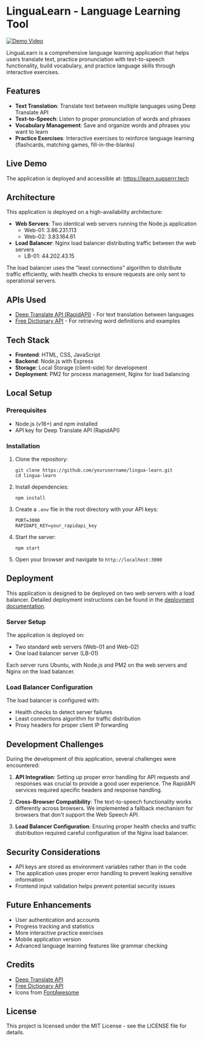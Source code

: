 # LinguaLearn - Language Learning Tool

[![Demo Video](https://img.shields.io/badge/Demo-Video-red)](https://www.youtube.com/watch?v=DVdAD2ZafKg)

LinguaLearn is a comprehensive language learning application that helps users translate text, practice pronunciation with text-to-speech functionality, build vocabulary, and practice language skills through interactive exercises.

## Features

- **Text Translation**: Translate text between multiple languages using Deep Translate API
- **Text-to-Speech**: Listen to proper pronunciation of words and phrases
- **Vocabulary Management**: Save and organize words and phrases you want to learn
- **Practice Exercises**: Interactive exercises to reinforce language learning (flashcards, matching games, fill-in-the-blanks)

## Live Demo

The application is deployed and accessible at: https://learn.supserrr.tech

## Architecture

This application is deployed on a high-availability architecture:

- **Web Servers**: Two identical web servers running the Node.js application
  - Web-01: 3.86.231.113
  - Web-02: 3.83.164.61
- **Load Balancer**: Nginx load balancer distributing traffic between the web servers
  - LB-01: 44.202.43.15

The load balancer uses the "least connections" algorithm to distribute traffic efficiently, with health checks to ensure requests are only sent to operational servers.

## APIs Used

- [Deep Translate API (RapidAPI)](https://rapidapi.com/gatzuma/api/deep-translate1/) - For text translation between languages
- [Free Dictionary API](https://dictionaryapi.dev/) - For retrieving word definitions and examples

## Tech Stack

- **Frontend**: HTML, CSS, JavaScript
- **Backend**: Node.js with Express
- **Storage**: Local Storage (client-side) for development
- **Deployment**: PM2 for process management, Nginx for load balancing

## Local Setup

### Prerequisites

- Node.js (v16+) and npm installed
- API key for Deep Translate API (RapidAPI)

### Installation

1. Clone the repository:
   ```
   git clone https://github.com/yourusername/lingua-learn.git
   cd lingua-learn
   ```

2. Install dependencies:
   ```
   npm install
   ```

3. Create a `.env` file in the root directory with your API keys:
   ```
   PORT=3000
   RAPIDAPI_KEY=your_rapidapi_key
   ```

4. Start the server:
   ```
   npm start
   ```

5. Open your browser and navigate to `http://localhost:3000`

## Deployment

This application is designed to be deployed on two web servers with a load balancer. Detailed deployment instructions can be found in the [deployment documentation](deployment-doc.md).

### Server Setup

The application is deployed on:
- Two standard web servers (Web-01 and Web-02)
- One load balancer server (LB-01)

Each server runs Ubuntu, with Node.js and PM2 on the web servers and Nginx on the load balancer.

### Load Balancer Configuration

The load balancer is configured with:
- Health checks to detect server failures
- Least connections algorithm for traffic distribution
- Proxy headers for proper client IP forwarding

## Development Challenges

During the development of this application, several challenges were encountered:

1. **API Integration**: Setting up proper error handling for API requests and responses was crucial to provide a good user experience. The RapidAPI services required specific headers and response handling.

2. **Cross-Browser Compatibility**: The text-to-speech functionality works differently across browsers. We implemented a fallback mechanism for browsers that don't support the Web Speech API.

3. **Load Balancer Configuration**: Ensuring proper health checks and traffic distribution required careful configuration of the Nginx load balancer.

## Security Considerations

- API keys are stored as environment variables rather than in the code
- The application uses proper error handling to prevent leaking sensitive information
- Frontend input validation helps prevent potential security issues

## Future Enhancements

- User authentication and accounts
- Progress tracking and statistics
- More interactive practice exercises
- Mobile application version
- Advanced language learning features like grammar checking

## Credits

- [Deep Translate API](https://rapidapi.com/gatzuma/api/deep-translate1/)
- [Free Dictionary API](https://dictionaryapi.dev/)
- Icons from [FontAwesome](https://fontawesome.com/)

## License

This project is licensed under the MIT License - see the LICENSE file for details.
